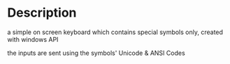 # Description

a simple on screen keyboard which contains special symbols only, created with windows API

the inputs are sent using the symbols' Unicode & ANSI Codes
